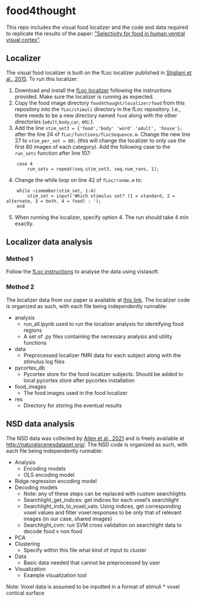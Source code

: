 # food4thought

This repo includes the visual food localizer and the code and data required to replicate the results of the paper: ["Selectivity for food in human ventral visual cortex"](https://www.nature.com/articles/s42003-023-04546-2). 

## Localizer

The visual food localizer is built on the fLoc localizer published in [Stigliani et al., 2015](https://www.jneurosci.org/content/35/36/12412). To run this localizer:
1. Download and install the [fLoc localizer](https://github.com/VPNL/fLoc) following the instructions provided. Make sure the localizer is running as expected.
2. Copy the food image directory `food4thought/localizer/food` from this repository into the `fLoc/stimuli` directory in the fLoc repository. I.e., there needs to be a new directory named `food` along with the other directories (`adult`,`body`,`car`, etc.).
3. Add the line `stim_set3 = {'food','body' 'word' 'adult', 'house'};` after the line 24 of `fLoc/functions/fLocSequence.m`. Change the new line 27 to `stim_per_set = 80;` (this will change the localizer to only use the first 80 images of each category). Add the following case to the `run_sets` function after line 107:
```
    case 4
        run_sets = repmat(seq.stim_set3, seq.num_runs, 1);
```
4. Change the while loop on line 42 of `fLoc/runme.m` to:
```
    while ~ismember(stim_set, 1:4)
        stim_set = input('Which stimulus set? (1 = standard, 2 = alternate, 3 = both, 4 = food) : ');
    end
```
5. When running the localizer, specify option 4. The run should take 4 min exactly.

## Localizer data analysis
### Method 1
Follow the [fLoc instructions](https://github.com/VPNL/fLoc#analysis) to analyse the data using vistasoft. 

### Method 2
The localizer data from our paper is available at [this link](https://kilthub.cmu.edu/articles/dataset/Selectivity_for_food_in_human_ventral_visual_cortex/22049177). The localizer code is organized as such, with each file being independently runnable:
- analysis
  - run_all.ipynb used to run the localizer analysis for identifying food regions
  - A set of .py files containing the necessary analysis and utility functions
- data
  - Preprocessed localizer fMRI data for each subject along with the stimulus log files
- pycortex_db
  - Pycortex store for the food localizer subjects. Should be added to local pycortex store after pycortex installation
- food_images
  - The food images used in the food localizer
- res
  - Directory for storing the eventual results

## NSD data analysis
The NSD data was collected by [Allen et al., 2021](https://www.nature.com/articles/s41593-021-00962-x) and is freely available at http://naturalscenesdataset.org/. The NSD code is organized as such, with each file being independently runnable:
- Analysis
  - Encoding models
  - OLS encoding model
- Ridge regression encoding model
- Decoding models
  - Note: any of these steps can be replaced with custom searchlights
  - Searchlight_get_indices: get indices for each voxel’s searchlight
  - Searchlight_inds_to_voxel_vals: Using indices, get corresponding voxel values and filter voxel responses to be only that of relevant images (in our case, shared images)
  - Searchlight_cvm: run SVM cross validation on searchlight data to decode food v non food 
- PCA
- Clustering
  - Specify within this file what kind of input to cluster
- Data
  - Basic data needed that cannot be preprocessed by user
- Visualization
  - Example visualization tool 

Note: Voxel data is assumed to be inputted in a format of stimuli * voxel cortical surface



